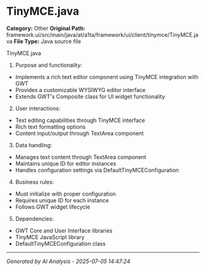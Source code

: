 # TinyMCE.java

**Category:** Other
**Original Path:** framework.ui/src/main/java/at/a1ta/framework/ui/client/tinymce/TinyMCE.java
**File Type:** Java source file

TinyMCE.java
1. Purpose and functionality:
- Implements a rich text editor component using TinyMCE integration with GWT
- Provides a customizable WYSIWYG editor interface
- Extends GWT's Composite class for UI widget functionality

2. User interactions:
- Text editing capabilities through TinyMCE interface
- Rich text formatting options
- Content input/output through TextArea component

3. Data handling:
- Manages text content through TextArea component
- Maintains unique ID for editor instances
- Handles configuration settings via DefaultTinyMCEConfiguration

4. Business rules:
- Must initialize with proper configuration
- Requires unique ID for each instance
- Follows GWT widget lifecycle

5. Dependencies:
- GWT Core and User Interface libraries
- TinyMCE JavaScript library
- DefaultTinyMCEConfiguration class

---
*Generated by AI Analysis - 2025-07-05 14:47:24*
